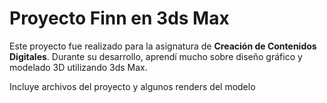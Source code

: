 # Proyecto Finn en 3ds Max

Este proyecto fue realizado para la asignatura de **Creación de Contenidos Digitales**. Durante su desarrollo, aprendí mucho sobre diseño gráfico y modelado 3D utilizando 3ds Max.

Incluye archivos del proyecto y algunos renders del modelo
